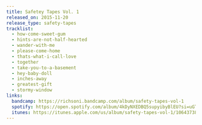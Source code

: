 ```yaml
---
title: Safetey Tapes Vol. 1
released_on: 2015-11-20
release_type: safety-tapes
tracklist:
  - how-come-sweet-gum
  - hints-are-not-half-hearted
  - wander-with-me
  - please-come-home
  - thats-what-i-call-love
  - together
  - take-you-to-a-basement
  - hey-baby-doll
  - inches-away
  - greatest-gift
  - stormy-window
links:
  bandcamp: https://richsoni.bandcamp.com/album/safety-tapes-vol-1
  spotify: https://open.spotify.com/album/4kDyNXEDBQ5supyibyBlEU?si=uGTLZbSPTTysPkqPZsGeew
  itunes: https://itunes.apple.com/us/album/safety-tapes-vol-1/1064373884
---
```

